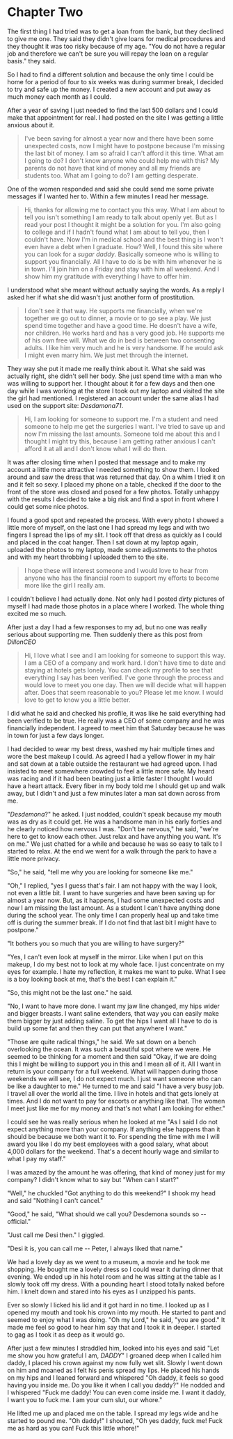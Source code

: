 # Chapter Two
The first thing I had tried was to get a loan from the bank, but they declined
to give me one. They said they didn't give loans for medical procedures and
they thought it was too risky because of my age. "You do not have a regular job
and therefore we can't be sure you will repay the loan on a regular basis."
they said.

So I had to find a different solution and because the only time I could be home
for a period of four to six weeks was during summer break, I decided to try and
safe up the money. I created a new account and put away as much money each
month as I could.

After a year of saving I just needed to find the last 500 dollars and I could
make that appointment for real. I had posted on the site I was getting a little
anxious about it.

> I've been saving for almost a year now and there have been some unexpected
> costs, now I might have to postpone because I'm missing the last bit of
> money. I am so afraid I can't afford it this time. What am I going to do? I
> don't know anyone who could help me with this? My parents do not have that
> kind of money and all my friends are students too. What am I going to do? I
> am getting desperate.

One of the women responded and said she could send me some private messages if
I wanted her to. Within a few minutes I read her message.

> Hi, thanks for allowing me to contact you this way. What I am about to tell
> you isn't something I am ready to talk about openly yet. But as I read your
> post I thought it might be a solution for you.
> I'm also going to college and if I hadn't found what I am about to tell you,
> then I couldn't have. Now I'm in medical school and the best thing is I won't
> even have a debt when I graduate. How? Well, I found this site where you can
> look for a _sugar daddy_. Basically someone who is willing to support you
> financially. All I have to do is be with him whenever he is in town. I'll
> join him on a Friday and stay with him all weekend. And I show him my
> gratitude with everything I have to offer him.

I understood what she meant without actually saying the words. As a reply I
asked her if what she did wasn't just another form of prostitution.

> I don't see it that way. He supports me financially, when we're together we
> go out to dinner, a movie or to go see a play. We just spend time together
> and have a good time. He doesn't have a wife, nor children. He works hard and
> has a very good job. He supports me of his own free will. What we do in bed
> is between two consenting adults. I like him very much and he is very
> handsome. If he would ask I might even marry him. We just met through the
> internet.

They way she put it made me really think about it. What she said was actually
right, she didn't sell her body. She just spend time with a man who was willing
to support her. I thought about it for a few days and then one day while I was
working at the store I took out my laptop and visited the site the girl had
mentioned. I registered an account under the same alias I had used on the
support site: _Desdamona71_.

> Hi, I am looking for someone to support me. I'm a student and need someone to
> help me get the surgeries I want. I've tried to save up and now I'm missing
> the last amounts. Someone told me about this and I thought I might try this,
> because I am getting rather anxious I can't afford it at all and I don't know
> what I will do then.

It was after closing time when I posted that message and to make my account a
little more attractive I needed something to show them. I looked around and saw
the dress that was returned that day. On a whim I tried it on and it felt so
sexy. I placed my phone on a table, checked if the door to the front of the
store was closed and posed for a few photos. Totally unhappy with the results I
decided to take a big risk and find a spot in front where I could get some nice
photos.

I found a good spot and repeated the process. With every photo I showed a
little more of myself, on the last one I had spread my legs and with two
fingers I spread the lips of my slit. I took off that dress as quickly as I
could and placed in the coat hanger. Then I sat down at my laptop again,
uploaded the photos to my laptop, made some adjustments to the photos and with
my heart throbbing I uploaded them to the site.

> I hope these will interest someone and I would love to hear from anyone who
> has the financial room to support my efforts to become more like the girl I
> really am.

I couldn't believe I had actually done. Not only had I posted _dirty_ pictures
of myself I had made those photos in a place where I worked. The whole thing
excited me so much.

After just a day I had a few responses to my ad, but no one was really serious
about supporting me. Then suddenly there as this post from _DillonCEO_

> Hi, I love what I see and I am looking for someone to support this way. I am
> a CEO of a company and work hard. I don't have time to date and staying at
> hotels gets lonely. You can check my profile to see that everything I say has
> been verified. I've gone through the process and would love to meet you one
> day. Then we will decide what will happen after. Does that seem reasonable to
> you? Please let me know. I would love to get to know you a little better.

I did what he said and checked his profile, it was like he said everything had
been verified to be true. He really was a CEO of some company and he was
financially independent. I agreed to meet him that Saturday because he was in
town for just a few days longer.

I had decided to wear my best dress, washed my hair multiple times and wore the
best makeup I could. As agreed I had a yellow flower in my hair and sat down at
a table outside the restaurant we had agreed upon. I had insisted to meet
somewhere crowded to feel a little more safe. My heard was racing and if it had
been beating just a little faster I thought I would have a heart attack. Every
fiber in my body told me I should get up and walk away, but I didn't and just a
few minutes later a man sat down across from me.

"_Desdemona_?" he asked. I just nodded, couldn't speak because my mouth was as
dry as it could get. He was a handsome man in his early forties and he clearly
noticed how nervous I was. "Don't be nervous," he said, "we're here to get to
know each other. Just relax and have anything you want. It's on me." We just
chatted for a while and because he was so easy to talk to I started to relax.
At the end we went for a walk through the park to have a little more privacy.

"So," he said, "tell me why you are looking for someone like me."

"Oh," I replied, "yes I guess that's fair. I am not happy with the way I look,
not even a little bit. I want to have surgeries and have been saving up for
almost a year now. But, as it happens, I had some unexpected costs and now I am
missing the last amount. As a student I can't have anything done during the
school year. The only time I can properly heal up and take time off is during
the summer break. If I do not find that last bit I might have to postpone."

"It bothers you so much that you are willing to have surgery?"

"Yes, I can't even look at myself in the mirror. Like when I put on this
makeup, I do my best not to look at my whole face. I just concentrate on my
eyes for example. I hate my reflection, it makes me want to puke. What I see is
a boy looking back at me, that's the best I can explain it."

"So, this might not be the last one." he said.

"No, I want to have more done. I want my jaw line changed, my hips wider and
bigger breasts. I want saline extenders, that way you can easily make them
bigger by just adding saline. To get the hips I want all I have to do is build
up some fat and then they can put that anywhere I want."

"Those are quite radical things," he said. We sat down on a bench overlooking
the ocean. It was such a beautiful spot where we were. He seemed to be thinking
for a moment and then said "Okay, if we are doing this I might be willing to
support you in this and I mean all of it. All I want in return is your company
for a full weekend. What will happen during those weekends we will see, I do
not expect much. I just want someone who can be like a daughter to me." He
turned to me and said "I have a very busy job. I travel all over the world all
the time. I live in hotels and that gets lonely at times. And I do not want to
pay for escorts or anything like that. The women I meet just like me for my
money and that's not what I am looking for either."

I could see he was really serious when he looked at me "As I said I do not
expect anything more than your company. If anything else happens than it should
be because we both want it to. For spending the time with me I will award you
like I do my best employees with a good salary, what about 4,000 dollars for
the weekend. That's a decent hourly wage and similar to what I pay my staff."

I was amazed by the amount he was offering, that kind of money just for my
company? I didn't know what to say but "When can I start?"

"Well," he chuckled "Got anything to do this weekend?" I shook my head and said
"Nothing I can't cancel."

"Good," he said, "What should we call you? Desdemona sounds so -- official."

"Just call me Desi then." I giggled.

"Desi it is, you can call me -- Peter, I always liked that name."

We had a lovely day as we went to a museum, a movie and he took me shopping. He
bought me a lovely dress so I could wear it during dinner that evening. We
ended up in his hotel room and he was sitting at the table as I slowly took off
my dress. With a pounding heart I stood totally naked before him. I knelt down
and stared into his eyes as I unzipped his pants.

Ever so slowly I licked his lid and it got hard in no time. I looked up as I
opened my mouth and took his crown into my mouth. He started to pant and seemed
to enjoy what I was doing. "Oh my Lord," he said, "you are good." It made me
feel so good to hear him say that and I took it in deeper. I started to gag as
I took it as deep as it would go.

After just a few minutes I straddled him, looked into his eyes and said "Let me
show you how grateful I am, _DADDY_" I groaned deep when I called him daddy, I
placed his crown against my now fully wet slit. Slowly I went down on him and
moaned as I felt his penis spread my lips. He placed his hands on my hips and I
leaned forward and whispered "Oh daddy, it feels so good having you inside me.
Do you like it when I call you daddy?" He nodded and I whispered "Fuck me
daddy! You can even come inside me. I want it daddy, I want you to fuck me. I
am your cum slut, our whore."

He lifted me up and placed me on the table. I spread my legs wide and he
started to pound me. "Oh daddy!" I shouted, "Oh yes daddy, fuck me! Fuck me as
hard as you can! Fuck this little whore!"


